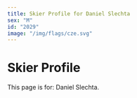```yaml
---
title: Skier Profile for Daniel Slechta
sex: "M"
id: "2029"
image: "/img/flags/cze.svg" 
---
```


# Skier Profile

This page is for: Daniel Slechta.
    